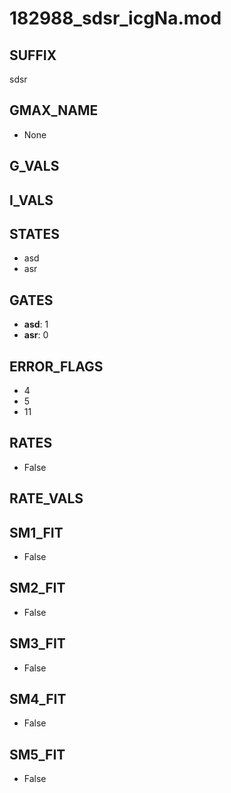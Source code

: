 # 182988_sdsr_icgNa.mod

## SUFFIX

sdsr

## GMAX_NAME

- None

## G_VALS


## I_VALS


## STATES

- asd
- asr

## GATES

- **asd**: 1
- **asr**: 0

## ERROR_FLAGS

- 4
- 5
- 11

## RATES

- False

## RATE_VALS


## SM1_FIT

- False

## SM2_FIT

- False

## SM3_FIT

- False

## SM4_FIT

- False

## SM5_FIT

- False

